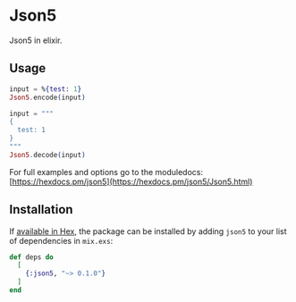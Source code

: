 # Json5

Json5 in elixir.

## Usage

```elixir
input = %{test: 1}
Json5.encode(input)
```

```elixir
input = """
{
  test: 1
}
"""
Json5.decode(input)
```

For full examples and options go to the moduledocs:
[https://hexdocs.pm/json5](https://hexdocs.pm/json5/Json5.html)

## Installation

If [available in Hex](https://hex.pm/packages/json5), the package can be installed
by adding `json5` to your list of dependencies in `mix.exs`:

```elixir
def deps do
  [
    {:json5, "~> 0.1.0"}
  ]
end
```

